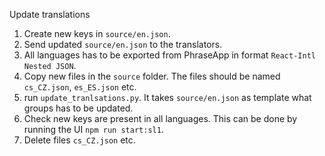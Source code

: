 Update translations
1. Create new keys in `source/en.json`.
2. Send updated `source/en.json` to the translators.
3. All languages has to be exported from PhraseApp in format `React-Intl Nested JSON`.
4. Copy new files in the `source` folder. The files should be named `cs_CZ.json`, `es_ES.json` etc.
5. run `update_tranlsations.py`. It takes `source/en.json` as template what groups has to be updated.
7. Check new keys are present in all languages. This can be done by running the UI `npm run start:sl1`.
6. Delete files `cs_CZ.json` etc.
